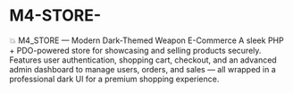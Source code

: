 # M4-STORE-
💥 M4_STORE — Modern Dark-Themed Weapon E-Commerce A sleek PHP + PDO-powered store for showcasing and selling products securely. Features user authentication, shopping cart, checkout, and an advanced admin dashboard to manage users, orders, and sales — all wrapped in a professional dark UI for a premium shopping experience.
